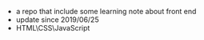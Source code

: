 - a repo that include some learning note about front end
- update since 2019/06/25
- HTML\CSS\JavaScript

